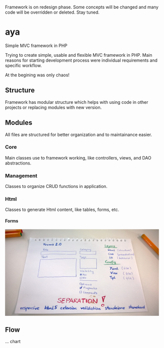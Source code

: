   Framework is on redesign phase. Some concepts will be changed and many code will be overridden or deleted. Stay tuned.

<!-- ![ScreenShot](https://bitbucket.org/schibstednorge/qualitystation/raw/master/screenshot.png "Dashboard") -->

# aya

Simple MVC framework in PHP

Trying to create simple, usable and flexible MVC framework in PHP. Main reasons 
for starting development process were individual requirements and specific workflow.

At the begining was only chaos!

## Structure

Framework has modular structure which helps with using code in other projects or replacing modules with new version.

## Modules

All files are structured for better organization and to maintainance easier.

### Core

Main classes use to framework working, like controllers, views, and DAO abstractions.

### Management

Classes to organize CRUD functions in application.

### Html

Classes to generate Html content, like tables, forms, etc.

#### Forms

![ScreenShot](forms-concept.jpg "Dashboard")

## Flow

... chart
